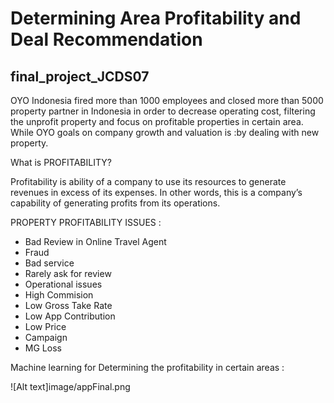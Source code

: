 
# Determining Area Profitability and Deal Recommendation 
## final_project_JCDS07

OYO Indonesia fired more than 1000 employees and closed more than 5000 property partner in Indonesia in order to decrease operating cost, filtering the unprofit property and focus on profitable properties in certain area. While OYO goals on company growth and valuation is :by dealing with new property.

What is PROFITABILITY?

Profitability is ability of a company to use its resources to generate revenues in excess of its expenses. In other words, this is a company’s capability of generating profits from its operations.

PROPERTY PROFITABILITY ISSUES :
- Bad Review in Online Travel Agent
- Fraud
- Bad service
- Rarely ask for review
- Operational issues
- High Commision
- Low Gross Take Rate
- Low App Contribution
- Low Price
- Campaign
- MG Loss

Machine learning for Determining the profitability  in certain areas :

![Alt text]image/appFinal.png






